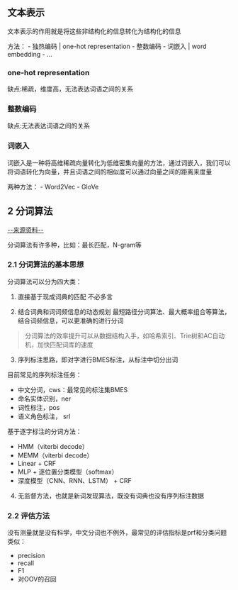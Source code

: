 ## 文本表示
文本表示的作用就是将这些非结构化的信息转化为结构化的信息

方法：
    - 独热编码 | one-hot representation
    - 整数编码
    - 词嵌入 | word embedding
    - ...

### one-hot representation
缺点:稀疏，维度高，无法表达词语之间的关系

### 整数编码
缺点:无法表达词语之间的关系

### 词嵌入
词嵌入是一种将高维稀疏向量转化为低维密集向量的方法，通过词嵌入，我们可以将词语转化为向量，并且词语之间的相似度可以通过向量之间的距离来度量

两种方法：
    - Word2Vec
    - GloVe


## 2 分词算法
[--来源资料--](https://allenwind.github.io/blog/8269/#%E8%AF%8D%E5%85%B8%E5%88%86%E8%AF%8D%E5%8F%8A%E5%85%B6%E7%9B%B8%E5%85%B3%E7%AD%96%E7%95%A5)

分词算法有许多种，比如：最长匹配，N-gram等
### 2.1 分词算法的基本思想
分词算法可以分为四大类：

1. 直接基于现成词典的匹配
不必多言

2. 结合词典和词词频信息的动态规划
最短路径分词算法、最大概率组合等算法，结合词频信息，可以更准确的进行分词

> 分词算法的效率提升可以从数据结构入手，如哈希索引、Trie树和AC自动机，加快匹配词库的速度


3. 序列标注思路，即对字进行BMES标注，从标注中切分出词

目前常见的序列标注任务：

- 中文分词，cws：最常见的标注集BMES
- 命名实体识别，ner
- 词性标注，pos
- 语义角色标注， srl

基于逐字标注的分词方法：

- HMM（viterbi decode）
- MEMM（viterbi decode）
- Linear + CRF
- MLP + 逐位置分类模型（softmax）
- 深度模型（CNN、RNN、LSTM） + CRF


4. 无监督方法，也就是新词发现算法，既没有词典也没有序列标注数据



### 2.2 评估方法
没有测量就是没有科学，中文分词也不例外，最常见的评估指标是prf和分类问题类似：

- precision
- recall
- F1
- 对OOV的召回